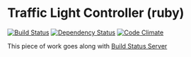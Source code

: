 # Traffic Light Controller (ruby)
[![Build Status](https://secure.travis-ci.org/jcmuller/traffic_light_controller.png?branch=master)](http://travis-ci.org/jcmuller/traffic_light_controller)
[![Dependency Status](https://gemnasium.com/jcmuller/traffic_light_controller.png "Dependency Status")](https://gemnasium.com/jcmuller/traffic_light_controller)
[![Code Climate](https://codeclimate.com/badge.png)](https://codeclimate.com/github/jcmuller/traffic_light_controller)

This piece of work goes along with [Build Status Server](http://github.com/jcmuller/build_status_server)
